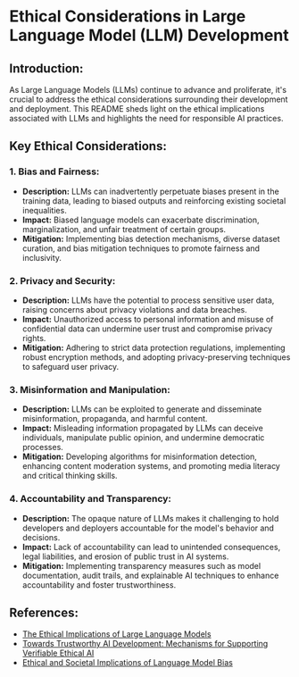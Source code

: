 # Ethical Considerations in Large Language Model (LLM) Development

## Introduction:
As Large Language Models (LLMs) continue to advance and proliferate, it's crucial to address the ethical considerations surrounding their development and deployment. This README sheds light on the ethical implications associated with LLMs and highlights the need for responsible AI practices.

## Key Ethical Considerations:

### 1. Bias and Fairness:
   - **Description:** LLMs can inadvertently perpetuate biases present in the training data, leading to biased outputs and reinforcing existing societal inequalities.
   - **Impact:** Biased language models can exacerbate discrimination, marginalization, and unfair treatment of certain groups.
   - **Mitigation:** Implementing bias detection mechanisms, diverse dataset curation, and bias mitigation techniques to promote fairness and inclusivity.

### 2. Privacy and Security:
   - **Description:** LLMs have the potential to process sensitive user data, raising concerns about privacy violations and data breaches.
   - **Impact:** Unauthorized access to personal information and misuse of confidential data can undermine user trust and compromise privacy rights.
   - **Mitigation:** Adhering to strict data protection regulations, implementing robust encryption methods, and adopting privacy-preserving techniques to safeguard user privacy.

### 3. Misinformation and Manipulation:
   - **Description:** LLMs can be exploited to generate and disseminate misinformation, propaganda, and harmful content.
   - **Impact:** Misleading information propagated by LLMs can deceive individuals, manipulate public opinion, and undermine democratic processes.
   - **Mitigation:** Developing algorithms for misinformation detection, enhancing content moderation systems, and promoting media literacy and critical thinking skills.

### 4. Accountability and Transparency:
   - **Description:** The opaque nature of LLMs makes it challenging to hold developers and deployers accountable for the model's behavior and decisions.
   - **Impact:** Lack of accountability can lead to unintended consequences, legal liabilities, and erosion of public trust in AI systems.
   - **Mitigation:** Implementing transparency measures such as model documentation, audit trails, and explainable AI techniques to enhance accountability and foster trustworthiness.

## References:
- [The Ethical Implications of Large Language Models](https://arxiv.org/abs/2108.07060)
- [Towards Trustworthy AI Development: Mechanisms for Supporting Verifiable Ethical AI](https://arxiv.org/abs/2109.10383)
- [Ethical and Societal Implications of Language Model Bias](https://arxiv.org/abs/2108.10725)

